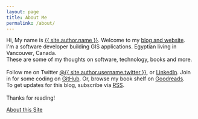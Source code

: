```yaml
---
layout: page
title: About Me
permalink: /about/
---
```


<div itemscope itemtype="http://data-vocabulary.org/Person">
    Hi, My name is <a href="/name/" title="How to pronounce this"><span itemprop="name">{{ site.author.name }}</span></a>. Welcome to my <a href="{{ site.author.url }}" itemprop="url">blog and website</a>.<br />
    <div style="display: none;">
        <span itemprop="photo">{{ site.author.image }}</span>
        <span itemprop="organization">Esri Canada</span>
    </div>
    I'm a <span itemprop="role">software developer</span> building GIS applications. Egyptian living in <span itemprop="address">Vancouver, Canada.</span><br/>
    These are some of my thoughts on software, technology, books and more. <br />
    <br/>
    Follow me on Twitter <a href="https://twitter.com/{{ site.author.username.twitter }}">@{{ site.author.username.twitter }}</a>, or <a href="https://www.linkedin.com/in/{{ site.author.username.linkedin }}">LinkedIn</a>.
    Join in for some coding on <a href="https://github.com/{{ site.author.username.github }}">GitHub</a>.
    Or, browse my book shelf on <a href="http://www.goodreads.com/{{ site.author.username.goodreads }}">Goodreads</a>.<br />
    To get updates for this blog, subscribe via <a href="{{ site.rss_page }}">RSS</a>.
</div>
<br/>
Thanks for reading!  <br />

[About this Site](/aboutsite/) <br />
